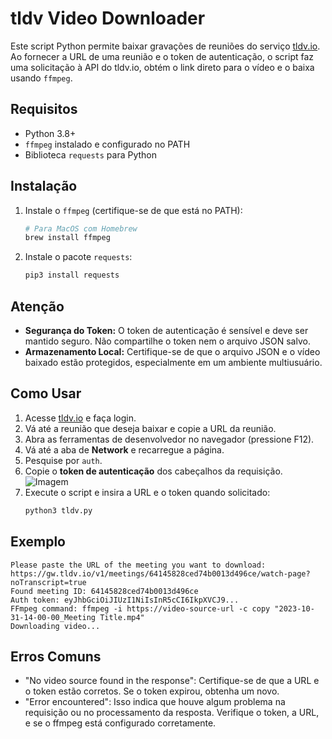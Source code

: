 # tldv Video Downloader

Este script Python permite baixar gravações de reuniões do serviço [tldv.io](https://tldv.io/). Ao fornecer a URL de uma reunião e o token de autenticação, o script faz uma solicitação à API do tldv.io, obtém o link direto para o vídeo e o baixa usando `ffmpeg`.

## Requisitos

- Python 3.8+
- `ffmpeg` instalado e configurado no PATH
- Biblioteca `requests` para Python

## Instalação

1. Instale o `ffmpeg` (certifique-se de que está no PATH):
    ```bash
    # Para MacOS com Homebrew
    brew install ffmpeg
    ```

2. Instale o pacote `requests`:
    ```bash
    pip3 install requests
    ```
## Atenção

- **Segurança do Token:** O token de autenticação é sensível e deve ser mantido seguro. Não compartilhe o token nem o arquivo JSON salvo.
- **Armazenamento Local:** Certifique-se de que o arquivo JSON e o vídeo baixado estão protegidos, especialmente em um ambiente multiusuário.

## Como Usar

1. Acesse [tldv.io](https://tldv.io/) e faça login.
2. Vá até a reunião que deseja baixar e copie a URL da reunião.
3. Abra as ferramentas de desenvolvedor no navegador (pressione F12).
4. Vá até a aba de **Network** e recarregue a página.
5. Pesquise por `auth`.
6. Copie o **token de autenticação** dos cabeçalhos da requisição.
   ![Imagem](https://private-user-images.githubusercontent.com/124023264/331073198-cdca4fda-e126-460d-bc3d-05cc3a4eeb92.png?jwt=eyJhbGciOiJIUzI1NiIsInR5cCI6IkpXVCJ9.eyJpc3MiOiJnaXRodWIuY29tIiwiYXVkIjoicmF3LmdpdGh1YnVzZXJjb250ZW50LmNvbSIsImtleSI6ImtleTUiLCJleHAiOjE3MzEzMzExMzcsIm5iZiI6MTczMTMzMDgzNywicGF0aCI6Ii8xMjQwMjMyNjQvMzMxMDczMTk4LWNkY2E0ZmRhLWUxMjYtNDYwZC1iYzNkLTA1Y2MzYTRlZWI5Mi5wbmc_WC1BbXotQWxnb3JpdGhtPUFXUzQtSE1BQy1TSEEyNTYmWC1BbXotQ3JlZGVudGlhbD1BS0lBVkNPRFlMU0E1M1BRSzRaQSUyRjIwMjQxMTExJTJGdXMtZWFzdC0xJTJGczMlMkZhd3M0X3JlcXVlc3QmWC1BbXotRGF0ZT0yMDI0MTExMVQxMzEzNTdaJlgtQW16LUV4cGlyZXM9MzAwJlgtQW16LVNpZ25hdHVyZT1kYzY4NTZhNjM0NTk3YTA0ZmE3MDhhYmM1ZWU0YzFlMDRkNWU5MmUxOTYxZDVjNjU0MGFkZmNjODNmMjVkYWY5JlgtQW16LVNpZ25lZEhlYWRlcnM9aG9zdCJ9.IdNIFjF6YgyrWk1m25evO2l5_D7UPQRf7h0OvSEHnRk)
8. Execute o script e insira a URL e o token quando solicitado:
    ```bash
    python3 tldv.py
    ```


## Exemplo

```plaintext
Please paste the URL of the meeting you want to download: https://gw.tldv.io/v1/meetings/64145828ced74b0013d496ce/watch-page?noTranscript=true
Found meeting ID: 64145828ced74b0013d496ce
Auth token: eyJhbGciOiJIUzI1NiIsInR5cCI6IkpXVCJ9...
FFmpeg command: ffmpeg -i https://video-source-url -c copy "2023-10-31-14-00-00_Meeting Title.mp4"
Downloading video...
```

## Erros Comuns
- "No video source found in the response": Certifique-se de que a URL e o token estão corretos. Se o token expirou, obtenha um novo.
- "Error encountered": Isso indica que houve algum problema na requisição ou no processamento da resposta. Verifique o token, a URL, e se o ffmpeg está configurado corretamente.
